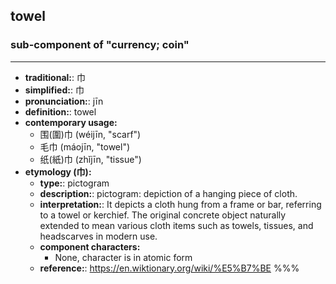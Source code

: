 ## towel
### sub-component of "currency; coin"
---
- **traditional:**: 巾
- **simplified:**: 巾
- **pronunciation:**: jīn
- **definition:**: towel
- **contemporary usage:**
  - 围(圍)巾 (wéijīn, "scarf")
  - 毛巾 (máojīn, "towel")
  - 纸(紙)巾 (zhǐjīn, "tissue")
- **etymology (巾):**
  - **type:**: pictogram
  - **description:**: pictogram: depiction of a hanging piece of cloth.
  - **interpretation:**: It depicts a cloth hung from a frame or bar, referring to a towel or kerchief. The original concrete object naturally extended to mean various cloth items such as towels, tissues, and headscarves in modern use.
  - **component characters:**
    - None, character is in atomic form
  - **reference:**: https://en.wiktionary.org/wiki/%E5%B7%BE
%%%
